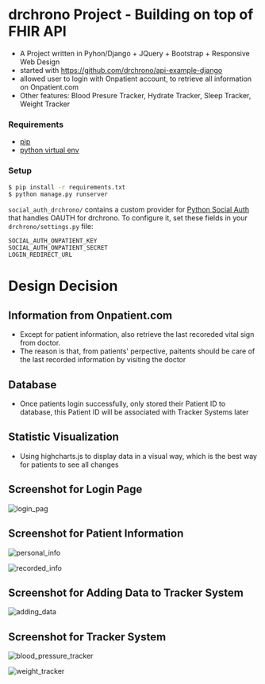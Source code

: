 # drchrono Project - Building on top of FHIR API
- A Project written in Pyhon/Django + JQuery + Bootstrap + Responsive Web Design
- started with https://github.com/drchrono/api-example-django
- allowed user to login with Onpatient account, to retrieve all information on Onpatient.com
- Other features: Blood Presure Tracker, Hydrate Tracker, Sleep Tracker, Weight Tracker
### Requirements
- [pip](https://pip.pypa.io/en/stable/)
- [python virtual env](https://packaging.python.org/installing/#creating-and-using-virtual-environments)

### Setup
``` bash
$ pip install -r requirements.txt
$ python manage.py runserver
```

`social_auth_drchrono/` contains a custom provider for [Python Social Auth](http://python-social-auth.readthedocs.io/en/latest/) that handles OAUTH for drchrono. To configure it, set these fields in your `drchrono/settings.py` file:

```
SOCIAL_AUTH_ONPATIENT_KEY
SOCIAL_AUTH_ONPATIENT_SECRET
LOGIN_REDIRECT_URL
```

# Design Decision
## Information from Onpatient.com
- Except for patient information, also retrieve the last recoreded vital sign from doctor. 
- The reason is that, from patients' perpective, paitents should be care of the last recorded information by visiting the doctor
## Database
- Once patients login successfully, only stored their Patient ID to database, this Patient ID will be associated with Tracker Systems later
## Statistic Visualization 
- Using highcharts.js to display data in a visual way, which is the best way for patients to see all changes 

## Screenshot for Login Page
![login_pag](https://user-images.githubusercontent.com/18036551/34318657-4f2955c4-e783-11e7-9799-8159fecb2b61.png)

## Screenshot for Patient Information
![personal_info](https://user-images.githubusercontent.com/18036551/34318659-65b5cc1e-e783-11e7-87d4-42a83c76e15d.png)

![recorded_info](https://user-images.githubusercontent.com/18036551/34318663-6c1bc2c0-e783-11e7-94a2-ebdbcc46f563.png)

## Screenshot for Adding Data to Tracker System
![adding_data](https://user-images.githubusercontent.com/18036551/34318667-77782c44-e783-11e7-8cab-5d6ade91f4c7.png)

## Screenshot for Tracker System
![blood_pressure_tracker](https://user-images.githubusercontent.com/18036551/34318670-7f86902e-e783-11e7-85a4-bb5d1be61621.png)

![weight_tracker](https://user-images.githubusercontent.com/18036551/34318671-83a7fd96-e783-11e7-8e15-83c1a566eb3d.png)
